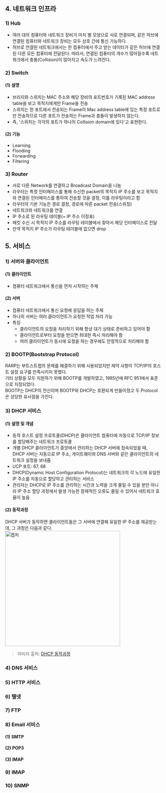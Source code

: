 ## 4. 네트워크 인프라
### 1) Hub
  - 여러 대의 컴퓨터와 네트워크 장비가 마치 별 모양으로 서로 연결되며, 같은 허브에 연결된 컴퓨터와 네트워크 장비는 모두 상호 간에 통신 가능하다.
  - 허브로 연결된 네트워크에서는 한 컴퓨터에서 주고 받는 데이터가 같은 허브에 연결된 다른 모든 컴퓨터에 전달된다. 따라서, 연결된 컴퓨터의 개수가 
  많아질수록 네트워크에서 충돌(Collision)이 많아지고 속도가 느려진다.   
  
### 2) Switch
#### (1) 설명
- 브리지와 스위치는 MAC 주소와 해당 장비의 포트번호가 기록된 MAC address table을 보고 목적지에게만 Frame을 전송
- 스위치는 한 포트에서 전송되는 Frame이 Mac address table에 있는 특정 포트로만 전송하므로 다른 포트가 전송하는 Frame과 충돌이 발생하지 않는다. 
- 즉, '스위치는 각각의 포트가 하나의 Collision domain에 있다'고 표현한다.

#### (2) 기능
- Learning
- Flooding
- Forwarding
- Filtering

### 3) Router
- 서로 다른 Network를 연결하고 Broadcast Domain을 나눔
- 라우터는 특정 인터페이스를 통해 수신한 packet의 목적지 IP 주소를 보고 목적지와 연결된 인터페이스를 통하여 전송할 것을 결정, 이를 라우팅이라고 함
- 라우터의 기본 기능은 경로 결정, 경로에 따른 packet 전송(스위칭)
- 네트워크와 네트워크를 연결
- IP 주소로 된 라우팅 테이블(= IP 주소 이정표)
- 패킷 수신 시 목적지 IP 주소를 라우팅 테이블에서 찾아서 해당 인터페이스로 전달
- 만약 목적지 IP 주소가 라우팅 테이블에 없으면 drop

## 5. 서비스
### 1) 서버와 클라이언트
#### (1) 클라이언트
- 컴퓨터 네트워크에서 통신을 먼저 시작하는 주체

#### (2) 서버
- 컴퓨터 네트워크에서 통신 요청에 응답을 하는 주체
- 하나의 서버는 여러 클라이언트가 요청한 작업 처리 가능
- 특징
  - 클라이언트의 요청을 처리하기 위해 항상 대기 상태로 준비하고 있어야 함
  - 클라이언트로부터 요청을 받으면 최대한 즉시 처리해야 함
  - 여러 클라이언트가 동시에 요청을 하는 경우에도 안정적으로 처리해야 함

### 2) BOOTP(Bootstrap Protocol)
RARP는 부트스트랩의 문제를 해결하기 위해 사용되었지만 제약 사항이 TCP/IP의 호스트 설정 요구를 만족시키지 못했다.   
기타 상황을 모두 지원하기 위해 BOOTP를 개발하였고, 1985년에 RFC 951에서 표준으로 지정되었다.   
BOOTP는 DHCP의 전신이며 BOOTP와 DHCP는 호환되게 만들어졌고 두 Protocol은 상당한 유사점을 가진다.

### 3) DHCP 서비스
#### (1) 설명 및 개념
- 동적 호스트 설정 프로토콜(DHCP)은 클라이언트 컴퓨터에 자동으로 TCP/IP 정보를 할당해주는 네트워크 프로토콜
- 개별 DHCP 클라이언트가 중앙에서 관리하는 DHCP 서버에 접속되었을 때, DHCP 서버는 자동으로 IP 주소, 게이트웨이와 DNS 서버와 같은 클라이언트의 네트워크 설정을 보내줌
- UCP 포트: 67, 68
- DHCP(Dynamic Host Configuration Protocol)는 네트워크의 각 노드에 유일한 IP 주소를 자동으로 할당하고 관리하는 서비스
- 관리자는 DHCP로 IP 주소를 관리하는 시간과 노력을 크게 줄일 수 있을 분만 아니라 IP 주소 할당 과정에서 발생 가능한 잠재적인 오류도 줄일 수 있어서 네트워크 효율이 높음

#### (2) 동작과정
DHCP 서버가 동작하면 클라이언트들은 그 서버에 연결해 유일한 IP 주소를 제공받는데, 그 과정은 다음과 같다.   
<img width="372" alt="캡처" src="https://user-images.githubusercontent.com/53208493/81870882-bbc19f00-95b1-11ea-8139-347d6310ac5f.PNG">

> 이미지 출처: [DHCP 동작과정](https://slidesplayer.org/slide/14034224/)

### 4) DNS 서비스



### 5) HTTP 서비스
### 6) 텔넷
### 7) FTP
### 8) Email 서비스
#### (1) SMTP
#### (2) POP3
#### (3) IMAP
### 9) IMAP
### 10) SNMP
